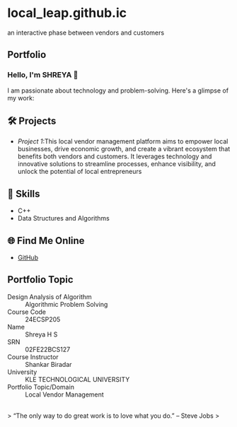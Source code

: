 # local_leap.github.ic
an interactive phase between vendors and customers
## Portfolio

### Hello, I'm SHREYA 👋

I am passionate about technology and problem-solving. Here's a glimpse of my work:

## 🛠 Projects
- *Project 1*:This local vendor management platform aims to empower local 
businesses, drive economic growth, and create a vibrant ecosystem that 
benefits both vendors and customers. It leverages technology and 
innovative solutions to streamline processes, enhance visibility, and 
unlock the potential of local entrepreneurs

## 🚀 Skills
- C++ 
- Data Structures and Algorithms


## 🌐 Find Me Online
- [GitHub](https://github.com/shreya-lang)


## Portfolio Topic

<dl>
<dt>Design Analysis of Algorithm</dt>
<dd>Algorithmic Problem Solving</dd>
<dt>Course Code</dt>
<dd>24ECSP205</dd>
<dt>Name</dt>
<dd>Shreya H S</dd>
<dt>SRN</dt>
<dd>02FE22BCS127</dd>
<dt>Course Instructor</dt>
<dd>Shankar Biradar</dd>
<dt>University</dt>
<dd>KLE TECHNOLOGICAL UNIVERSITY</dd>
<dt>Portfolio Topic/Domain</dt>
<dd>Local Vendor Management</dd>
</dl>



<br> 
> “The only way to do great work is to love what you do.” – Steve Jobs
>
